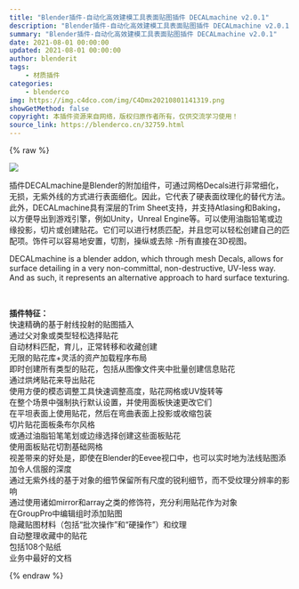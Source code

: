 ```yaml
---
title: "Blender插件-自动化高效建模工具表面贴图插件 DECALmachine v2.0.1"
description: "Blender插件-自动化高效建模工具表面贴图插件 DECALmachine v2.0.1"
summary: "Blender插件-自动化高效建模工具表面贴图插件 DECALmachine v2.0.1"
date: 2021-08-01 00:00:00
updated: 2021-08-01 00:00:00
author: blenderit
tags: 
    - 材质插件
categories:
    - blenderco
img: https://img.c4dco.com/img/C4Dmx20210801141319.png
showGetMethod: false
copyright: 本插件资源来自网络，版权归原作者所有，仅供交流学习使用！
source_link: https://blenderco.cn/32759.html
---
```


{% raw %}
<p><img class="aligncenter" src="https://img.c4dco.com/img/C4Dmx20210801141319.png"></p><p>插件DECALmachine是Blender的附加组件，可通过网格Decals进行非常细化，无损，无紫外线的方式进行表面细化。因此，它代表了硬表面纹理化的替代方法。此外，DECALmachine具有深层的Trim Sheet支持，并支持Atlasing和Baking，以方便导出到游戏引擎，例如Unity，Unreal Engine等。可以使用油脂铅笔或边缘投影，切片或创建贴花。它们可以进行材质匹配，并且您可以轻松创建自己的匹配项。饰件可以容易地安置，切割，操纵或去除 -所有直接在3D视图。</p><p>DECALmachine is a blender addon, which through mesh Decals, allows for surface detailing in a very non-committal, non-destructive, UV-less way. And as such, it represents an alternative approach to hard surface texturing.</p><p> </p><p><strong>插件特征：</strong><br data-filtered="filtered">快速精确的基于射线投射的贴图插入<br data-filtered="filtered">通过父对象或类型轻松选择贴花<br data-filtered="filtered">自动材料匹配，育儿，正常转移和收藏创建<br data-filtered="filtered">无限的贴花库+灵活的资产加载程序布局<br data-filtered="filtered">即时创建所有类型的贴花，包括从图像文件夹中批量创建信息贴花<br data-filtered="filtered">通过烘烤贴花来导出贴花<br data-filtered="filtered">使用方便的模态调整工具快速调整高度，贴花网格或UV旋转等<br data-filtered="filtered">在整个场景中强制执行默认设置，并使用面板快速更改它们<br data-filtered="filtered">在平坦表面上使用贴花，然后在弯曲表面上投影或收缩包装<br data-filtered="filtered">切片贴花面板条布尔风格<br data-filtered="filtered">或通过油脂铅笔笔划或边缘选择创建这些面板贴花<br data-filtered="filtered">使用面板贴花切割基础网格<br data-filtered="filtered">视差带来的好处是，即使在Blender的Eevee视口中，也可以实时地为法线贴图添加令人信服的深度<br data-filtered="filtered">通过无紫外线的基于对象的细节保留所有尺度的锐利细节，而不受纹理分辨率的影响<br data-filtered="filtered">通过使用诸如mirror和array之类的修饰符，充分利用贴花作为对象<br data-filtered="filtered">在GroupPro中编辑组时添加贴图<br data-filtered="filtered">隐藏贴图材料（包括“批次操作”和“硬操作”）和纹理<br data-filtered="filtered">自动整理收藏中的贴花<br data-filtered="filtered">包括108个贴纸<br data-filtered="filtered">业务中最好的文档</p>
<div style="display: none">blenderco</div>
{% endraw %}